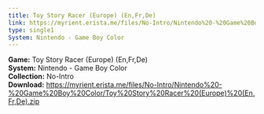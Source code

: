```yaml
---
title: Toy Story Racer (Europe) (En,Fr,De)
link: https://myrient.erista.me/files/No-Intro/Nintendo%20-%20Game%20Boy%20Color/Toy%20Story%20Racer%20(Europe)%20(En,Fr,De).zip
type: single1
System: Nintendo - Game Boy Color
---
```

<b>Game:</b> Toy Story Racer (Europe) (En,Fr,De)<br>
<b>System:</b> Nintendo - Game Boy Color<br>
<b>Collection:</b> No-Intro<br>
<b>Download:</b> https://myrient.erista.me/files/No-Intro/Nintendo%20-%20Game%20Boy%20Color/Toy%20Story%20Racer%20(Europe)%20(En,Fr,De).zip